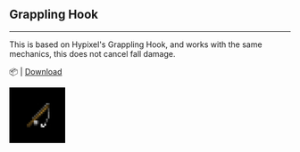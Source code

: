 ## Grappling Hook

---

This is based on Hypixel's Grappling Hook, and works with the same mechanics, this does not cancel fall damage.

📦 | [Download](https://github.com/GreenJuzzy/Minecraft_Packs/releases/tag/Grappling_Hook)


<img src="https://github.com/GreenJuzzy/Minecraft_Packs/blob/main/assets/grappling_hook.png?raw=true" width="100">